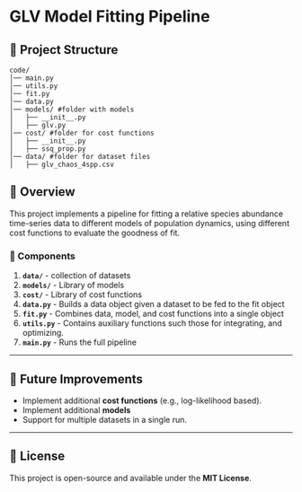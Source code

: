 # GLV Model Fitting Pipeline

## 📌 Project Structure
```
code/
│── main.py
│── utils.py
│── fit.py
│── data.py
│── models/ #folder with models
│   ├── __init__.py
│   ├── glv.py
│── cost/ #folder for cost functions
│   ├── __init__.py
│   ├── ssq_prop.py
│── data/ #folder for dataset files
│   ├── glv_chaos_4spp.csv

```

## 🚀 Overview
This project implements a pipeline for fitting a relative species abundance time-series data to different models of population dynamics, using different cost functions to evaluate the goodness of fit. 

### **🔹 Components**
1. **`data/`** - collection of datasets
2. **`models/`** - Library of models 
3. **`cost/`** - Library of cost functions
5. **`data.py`** - Builds a data object given a dataset to be fed to the fit object
6. **`fit.py`** - Combines data, model, and cost functions into a single object
7. **`utils.py`** - Contains auxiliary functions such those for integrating, and optimizing. 
8. **`main.py`** - Runs the full pipeline

---

## 📌 Future Improvements
- Implement additional **cost functions** (e.g., log-likelihood based).
- Implement additional **models**
- Support for multiple datasets in a single run.

---

## 📄 License
This project is open-source and available under the **MIT License**.


